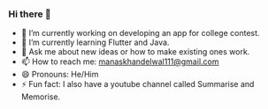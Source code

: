 ### Hi there 👋

<!--
**its-manas111/its-manas111** is a ✨ _special_ ✨ repository because its `README.md` (this file) appears on your GitHub profile.

Here are some ideas to get you started:
- 👯 I’m looking to collaborate on ...
- 🤔 I’m looking for help with ...
-->

- 🔭 I’m currently working on developing an app for college contest.
- 🌱 I’m currently learning Flutter and Java.
- 💬 Ask me about new ideas or how to make existing ones work.
- 📫 How to reach me: manaskhandelwal111@gmail.com
- 😄 Pronouns: He/Him
- ⚡ Fun fact: I also have a youtube channel called Summarise and Memorise.


